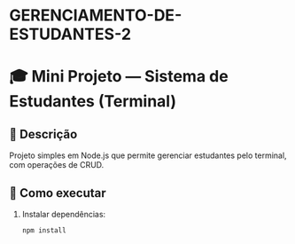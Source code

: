 # GERENCIAMENTO-DE-ESTUDANTES-2
# 🎓 Mini Projeto — Sistema de Estudantes (Terminal)

## 🧠 Descrição
Projeto simples em Node.js que permite gerenciar estudantes pelo terminal, com operações de CRUD.

## 🚀 Como executar
1. Instalar dependências:
   ```bash
   npm install
